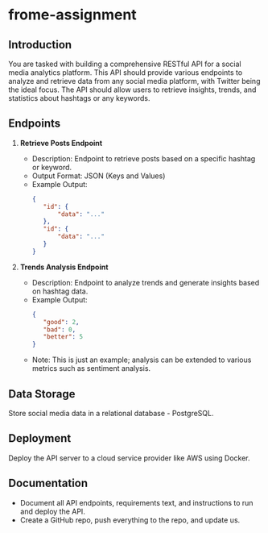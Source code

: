 # frome-assignment

## Introduction

You are tasked with building a comprehensive RESTful API for a social media analytics platform. This API should provide various endpoints to analyze and retrieve data from any social media platform, with Twitter being the ideal focus. The API should allow users to retrieve insights, trends, and statistics about hashtags or any keywords.

## Endpoints

1. **Retrieve Posts Endpoint**
   - Description: Endpoint to retrieve posts based on a specific hashtag or keyword.
   - Output Format: JSON (Keys and Values)
   - Example Output:
     ```json
     {
        "id": {
            "data": "..."
        },
        "id": {
            "data": "..."
        }
     }
     ```

2. **Trends Analysis Endpoint**
   - Description: Endpoint to analyze trends and generate insights based on hashtag data.
   - Example Output:
     ```json
     {
        "good": 2,
        "bad": 0,
        "better": 5
     }
     ```
   - Note: This is just an example; analysis can be extended to various metrics such as sentiment analysis.

## Data Storage

Store social media data in a relational database - PostgreSQL.

## Deployment

Deploy the API server to a cloud service provider like AWS using Docker.

## Documentation

- Document all API endpoints, requirements text, and instructions to run and deploy the API.
- Create a GitHub repo, push everything to the repo, and update us.
